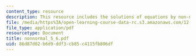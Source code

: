 ```yaml
---
content_type: resource
description: This resource includes the solutions of equations by non-normal systems.
file: /media/https%3A/open-learning-course-data-rc.s3.amazonaws.com/12-864-inference-from-data-and-models-spring-2005/86d87d02b6d9ddf3cb85c4115fb806df_nonnormal_5_6.pdf
file_type: application/pdf
resourcetype: Document
title: nonnormal_5_6.pdf
uid: 86d87d02-b6d9-ddf3-cb85-c4115fb806df
---
```

